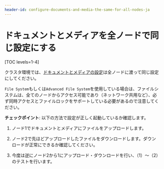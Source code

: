 ```yaml
---
header-id: configure-documents-and-media-the-same-for-all-nodes-ja
---
```


# ドキュメントとメディアを全ノードで同じ設定にする

[TOC levels=1-4]

クラスタ環境では、[ドキュメントとメディアの設定](/discover/deployment/-/knowledge_base/7-1/document-repository-configuration)は全ノードに渡って同じ設定にしてください。


`File System`もしくは`Advanced File System`を使用している場合は、ファイルシステムは、全てのノードからアクセス可能であり（ネットワーク共用など）、必ず同時アクセスとファイルロックをサポートしている必要があるので注意してください。


**チェックポイント**: 以下の方法で設定が正しく起動しているか確認します。


1. ノード1でドキュメントとメディアにファイルをアップロードします。


2. ノード2で先ほどアップロードしたファイルをダウンロードします。ダウンロードが正常にできるか確認してください。


3. 今度は逆にノード2から1にアップロード・ダウンロードを行い、（1）〜（2）のテストを行います。

